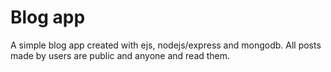 # Blog app
A simple blog app created with ejs, nodejs/express and mongodb. All posts made by users are public and anyone and read them. 